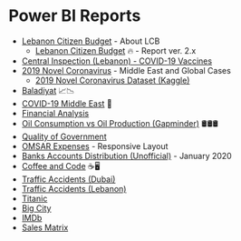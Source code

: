 # Power BI Reports

* [Lebanon Citizen Budget](http://www.institutdesfinances.gov.lb/data/lebanon-citizen-budget/) - About LCB
  * [Lebanon Citizen Budget](https://app.powerbi.com/view?r=eyJrIjoiYjZhYmIwODYtN2NhNy00Njc5LWIxZGItZjg2Y2YwYWU4ODlhIiwidCI6IjYwMDc3ZDE0LTliYzAtNGE0My1hNWE5LTQ1N2E5ZTcxMGQ2YSIsImMiOjl9) :fire: - Report ver. 2.x
* [Central Inspection (Lebanon) - COVID-19 Vaccines](http://bit.ly/ci-covid19-vaccines) 
* [2019 Novel Coronavirus](http://bit.ly/2019-nCoV-ME) - Middle East and Global Cases
  * [2019 Novel Coronavirus Dataset (Kaggle)](https://www.kaggle.com/devready/2019-novel-coronavirus-2019ncov)
* [Baladiyat](http://bit.ly/baladiyat-report) 📈📉
* [COVID-19 Middle East](http://bit.ly/2019-nCoV-ME) 🦠
* [Financial Analysis](http://bit.ly/FinancialAnalysis-PowerBI)
* [Oil Consumption vs Oil Production (Gapminder)](http://j.mp/OilGaz-PBI-NajiElKotob) 🛢🛢🛢
* [Quality of Government](http://j.mp/QoG-NajiElKotob)
* [OMSAR Expenses](http://bit.ly/OMSARExpenses-PowerBI) - Responsive Layout
* [Banks Accounts Distribution (Unofficial)](http://j.mp/BanksAccountsDist-LB) - January 2020
* [Coffee and Code](http://bit.ly/CoffeeAndCode-PowerBI) ☕🖥
* [Traffic Accidents (Dubai)](http://bit.ly/TrafficAccidents-PowerBI)
* [Traffic Accidents (Lebanon)](http://j.mp/TrafficAccidentsLebanon)
* [Titanic ](http://bit.ly/TitanicSurvival-PowerBI)
* [Big City](http://j.mp/BigCity-DEMO)
* [IMDb](http://j.mp/IMDb-PowerBI)
* [Sales Matrix](http://j.mp/SalesMatrix-PowerBI)

